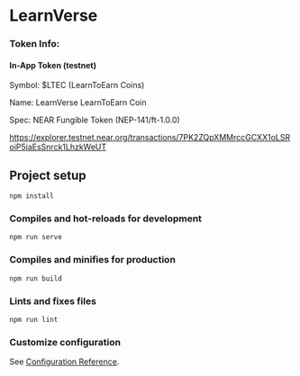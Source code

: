 # LearnVerse


### Token Info:

#### In-App Token (testnet)
Symbol: $LTEC (LearnToEarn Coins)

Name: LearnVerse LearnToEarn Coin

Spec: NEAR Fungible Token (NEP-141/ft-1.0.0) 

https://explorer.testnet.near.org/transactions/7PK2ZQpXMMrccGCXX1oLSRoiP5iaEsSnrck1LhzkWeUT





## Project setup
```
npm install
```

### Compiles and hot-reloads for development
```
npm run serve
```

### Compiles and minifies for production
```
npm run build
```

### Lints and fixes files
```
npm run lint
```

### Customize configuration
See [Configuration Reference](https://cli.vuejs.org/config/).

